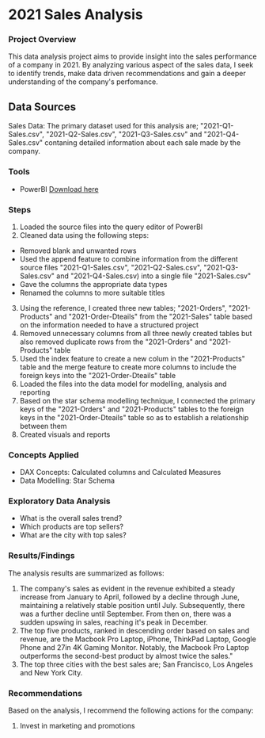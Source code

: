 # 2021 Sales Analysis

### Project Overview

This data analysis project aims to provide insight into the sales performance of a company in 2021. By analyzing various aspect of the sales data, I seek to identify trends, make data driven recommendations and gain a deeper understanding of the company's perfomance.

## Data Sources

Sales Data: The primary dataset used for this analysis are; "2021-Q1-Sales.csv", "2021-Q2-Sales.csv", "2021-Q3-Sales.csv" and "2021-Q4-Sales.csv" contaning detailed information about each sale made by the company.

### Tools

- PowerBI [Download here](https://powerbi.microsoft.com/en-us/downloads)

### Steps

1. Loaded the source files into the query editor of PowerBI
2. Cleaned data using the following steps:
- Removed blank and unwanted rows
- Used the append feature to combine information from the different source files "2021-Q1-Sales.csv", "2021-Q2-Sales.csv", "2021-Q3-Sales.csv" and "2021-Q4-Sales.csv) into a 
  single file "2021-Sales.csv"
- Gave the columns the appropriate data types
- Renamed the columns to more suitable titles
3. Using the reference, I created three new tables; "2021-Orders", "2021-Products" and "2021-Order-Dteails" from the "2021-Sales" table based on the information needed to have a 
   structured project
4. Removed unnecessary columns from all three newly created tables but also removed duplicate rows from the "2021-Orders" and "2021-Products" table
5. Used the index feature to create a new colum in the "2021-Products" table and the merge feature to create more columns to include the foreign keys into the "2021-Order-Dteails" 
   table
6. Loaded the files into the data model for modelling, analysis and reporting
7. Based on the star schema modelling technique, I connected the primary keys of the "2021-Orders" and "2021-Products" tables to the foreign keys in the "2021-Order-Dteails" table 
   so as to establish a relationship between them
8. Created visuals and reports

### Concepts Applied

- DAX Concepts: Calculated columns and Calculated Measures
- Data Modelling: Star Schema

### Exploratory Data Analysis

- What is the overall sales trend?
- Which products are top sellers?
- What are the city with top sales?

### Results/Findings

The analysis results are summarized as follows:
1. The company's sales as evident in the revenue exhibited a steady increase from January to April, followed by a decline through June, maintaining a relatively stable position until July. Subsequently, there was a further decline until September. From then on, there was a sudden upswing in sales, reaching it's peak in December.
2. The top five products, ranked in descending order based on sales and revenue, are the Macbook Pro Laptop, iPhone, ThinkPad Laptop, Google Phone and 27in 4K Gaming Monitor. Notably, the Macbook Pro Laptop outperforms the second-best product by almost twice the sales."
3. The top three cities with the best sales are; San Francisco, Los Angeles and New York City.

### Recommendations

Based on the analysis, I recommend the following actions for the company:
1. Invest in marketing and promotions

